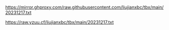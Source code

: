 https://mirror.ghproxy.com/raw.githubusercontent.com/liujianxbc/tbx/main/20231217.txt

https://raw.yzuu.cf/liujianxbc/tbx/main/20231217.txt
